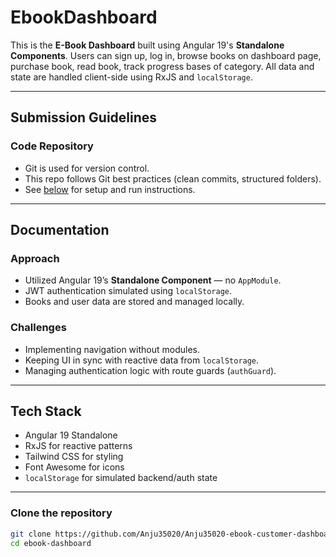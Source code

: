# EbookDashboard

This is the **E-Book Dashboard** built using Angular 19's **Standalone Components**. Users can sign up, log in, browse books on dashboard page, purchase book, read book, track progress bases of category. All data and state are handled client-side using RxJS and `localStorage`.

---

## Submission Guidelines

### Code Repository

- Git is used for version control.
- This repo follows Git best practices (clean commits, structured folders).
- See [below](#-getting-started) for setup and run instructions.

---

## Documentation

### Approach

- Utilized Angular 19’s **Standalone Component** — no `AppModule`.
- JWT authentication simulated using `localStorage`.
- Books and user data are stored and managed locally.

### Challenges

- Implementing navigation without modules.
- Keeping UI in sync with reactive data from `localStorage`.
- Managing authentication logic with route guards (`authGuard`).

---

## Tech Stack

- Angular 19 Standalone
- RxJS for reactive patterns
- Tailwind CSS for styling
- Font Awesome for icons
- `localStorage` for simulated backend/auth state

---

### Clone the repository

```bash
git clone https://github.com/Anju35020/Anju35020-ebook-customer-dashboard.git
cd ebook-dashboard


